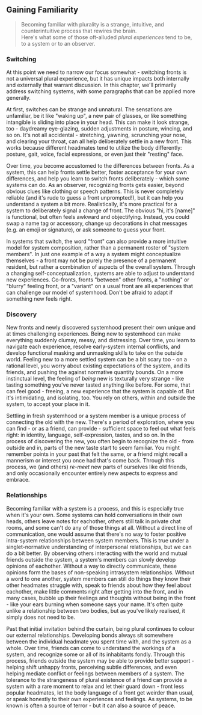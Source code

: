 ## Gaining Familiarity

> Becoming familiar with plurality is a strange, intuitive, and counterintuitive process that rewires the brain.<br/>
> Here's what some of those oft-alluded _plural experiences_ tend to be, to a system or to an observer.

### Switching

At this point we need to narrow our focus somewhat - switching fronts is not a universal plural experience, but it has unique impacts both internally and externally that warrant discussion.
In this chapter, we'll primarily address switching systems, with some paragraphs that can be applied more generally.

At first, switches can be strange and unnatural.
The sensations are unfamiliar, be it like "waking up", a new pair of glasses, or like something intangible is sliding into place in your head.
This can make it look strange, too - daydreamy eye-glazing, sudden adjustments in posture, wincing, and so on.
It's not all accidental - stretching, yawning, scrunching your nose, and clearing your throat, can all help deliberately settle in a new front.
This works because different headmates tend to utilize the body differently: posture, gait, voice, facial expressions, or even just their "resting" face.

Over time, you become accustomed to the differences between fronts.
As a system, this can help fronts settle better, foster acceptance for your own differences, and help you learn to switch fronts deliberately - which some systems can do.
As an observer, recognizing fronts gets easier, beyond obvious clues like clothing or speech patterns.
This is never completely reliable (and it's rude to guess a front unprompted!), but it can help you understand a system a bit more.
Realistically, it's more practical for a system to deliberately signal a change of front.
The obvious "hi, it's [name]" is functional, but often feels awkward and objectifying.
Instead, you could swap a name tag or accessory, change up decorations in chat messages (e.g. an emoji or signature), or ask someone to guess your front.

In systems that switch, the word "front" can also provide a more intuitive model for system composition, rather than a permanent roster of "system members".
In just one example of a way a system might conceptualize themselves - a front may not be purely the presence of a permanent resident, but rather a combination of aspects of the overall system.
Through a changing self-conceptualization, systems are able to adjust to understand new experiences.
Co-fronts, fronts "between" other fronts, a "nothing" or "blurry" feeling front, or a "variant" on a usual front are all experiences that can challenge our model of systemhood.
Don't be afraid to adapt if something new feels right.

### Discovery

New fronts and newly discovered systemhood present their own unique and at times challenging experiences.
Being new to systemhood can make everything suddenly clumsy, messy, and distressing.
Over time, you learn to navigate each experience, resolve early-system internal conflicts, and develop functional masking and unmasking skills to take on the outside world.
Feeling new to a more settled system can be a bit scary too - on a rational level, you worry about existing expectations of the system, and its friends, and pushing the against normative quantity bounds.
On a more instinctual level, the feeling of _being_ new is texturally very strange - like tasting something you've never tasted anything like before.
For some, that can feel good - freeing, a new experience that the system is capable of.
But it's intimidating, and isolating, too.
You rely on others, within and outside the system, to accept your place in it.

Settling in fresh systemhood or a system member is a unique process of connecting the old with the new.
There's a period of exploration, where you can find - or as a friend, can provide - sufficient space to feel out what feels right: in identity, language, self-expression, tastes, and so on.
In the process of discovering the new, you often begin to recognize the old - from outside and in, parts of the new taste start to seem familiar.
You might remember points in your past that felt the same, or a friend might recall a mannerism or interest you once had that's come back.
Through this process, we (and others) _re-meet_ new parts of ourselves like old friends, and only occasionally encounter entirely new aspects to express and embrace.

### Relationships

Becoming familiar with a system is a process, and this is especially true when it's your own.
Some systems can hold conversations in their own heads, others leave notes for eachother, others still talk in private chat rooms, and some can't do any of those things at all.
Without a direct line of communication, one would assume that there's no way to foster positive intra-system relationships between system members.
This is true under a singlet-normative understanding of interpersonal relationships, but we can do a bit better.
By observing others interacting with the world and mutual friends outside the system, a system's members can slowly develop opinions of eachother.
Without a way to directly communicate, these opinions form the bases of non-speaking intrasystem relationships.
Without a word to one another, system members can still do things they know their other headmates struggle with, speak to friends about how they feel about eachother, make little comments right after getting into the front, and in many cases, bubble up their feelings and thoughts without being in the front - like your ears burning when someone says your name.
It's often quite unlike a relationship between two bodies, but as you've likely realised, it simply does not need to be.

Past that initial invitation behind the curtain, being plural continues to colour our external relationships.
Developing bonds always sit somewhere between the individual headmate you spent time with, and the system as a whole.
Over time, friends can come to understand the workings of a system, and recognize some or all of its inhabitants fondly.
Through this process, friends outside the system may be able to provide better support - helping shift unhappy fronts, perceiving subtle differences, and even helping mediate conflict or feelings between members of a system.
The tolerance to the strangeness of plural existence of a friend can provide a system with a rare moment to relax and let their guard down - front less popular headmates, let the body language of a front get weirder than usual, or speak honestly to their own experiences and feelings.
As systems, to be known is often a source of terror - but it can also a source of peace.

